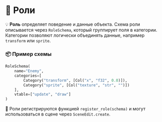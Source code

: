 # 📘 Роли

💡 **Роль** определяет поведение и данные объекта. Схема роли описывается через `RoleSchema`, который группирует поля в категории. Категории позволяют логически объединять данные, например `transform` или `sprite`.

### 📦 Пример схемы
```python
RoleSchema(
    name="Enemy",
    categories=[
        Category("transform", [Col("x", "f32", 0.0)]),
        Category("sprite", [Col("texture", "str", "")])
    ],
    vtable=["update", "draw"]
)
```

🔧 Роли регистрируются функцией `register_role(schema)` и могут использоваться в сцене через `SceneEdit.create`.
